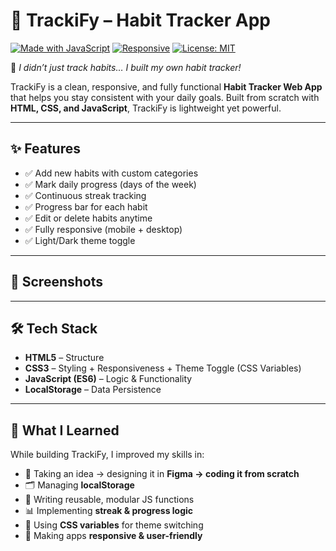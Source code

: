 # 🌟 TrackiFy – Habit Tracker App  

[![Made with JavaScript](https://img.shields.io/badge/Made%20with-JavaScript-F7DF1E?logo=javascript)](https://developer.mozilla.org/en-US/docs/Web/JavaScript)
[![Responsive](https://img.shields.io/badge/Responsive-Yes-brightgreen)]()
[![License: MIT](https://img.shields.io/badge/License-MIT-blue.svg)](LICENSE)

🚀 *I didn’t just track habits… I built my own habit tracker!*  

TrackiFy is a clean, responsive, and fully functional **Habit Tracker Web App** that helps you stay consistent with your daily goals. Built from scratch with **HTML, CSS, and JavaScript**, TrackiFy is lightweight yet powerful.  

---

## ✨ Features  

- ✅ Add new habits with custom categories  
- ✅ Mark daily progress (days of the week)  
- ✅ Continuous streak tracking  
- ✅ Progress bar for each habit  
- ✅ Edit or delete habits anytime  
- ✅ Fully responsive (mobile + desktop)  
- ✅ Light/Dark theme toggle  

---

## 📸 Screenshots  

---

## 🛠️ Tech Stack  

- **HTML5** – Structure  
- **CSS3** – Styling + Responsiveness + Theme Toggle (CSS Variables)  
- **JavaScript (ES6)** – Logic & Functionality  
- **LocalStorage** – Data Persistence  

---

## 🧠 What I Learned  

While building TrackiFy, I improved my skills in:  
- 🎯 Taking an idea → designing it in **Figma → coding it from scratch**  
- 🗂️ Managing **localStorage**  
- 🔄 Writing reusable, modular JS functions  
- 📊 Implementing **streak & progress logic**  
- 🎨 Using **CSS variables** for theme switching  
- 📱 Making apps **responsive & user-friendly**  
